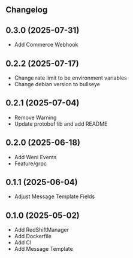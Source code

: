 ## Changelog

## 0.3.0 (2025-07-31)

- Add Commerce Webhook

## 0.2.2 (2025-07-17)

- Change rate limit to be environment variables
- Change debian version to bullseye

## 0.2.1 (2025-07-04)

- Remove Warning
- Update protobuf lib and add README 

## 0.2.0 (2025-06-18)

- Add Weni Events
- Feature/grpc

## 0.1.1 (2025-06-04)

- Adjust Message Template Fields

## 0.1.0 (2025-05-02)

- Add RedShiftManager
- Add Dockerfile
- Add CI
- Add Message Template
